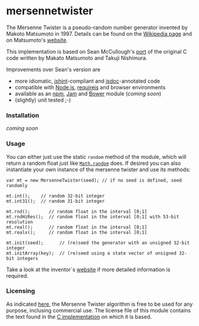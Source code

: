 # mersennetwister

The Mersenne Twister is a pseudo-random number generator invented by Makoto Matsumoto in 1997. Details can be found on the [Wikipedia page](http://en.wikipedia.org/wiki/Mersenne_twister) and on Matsumoto's [website](http://www.math.sci.hiroshima-u.ac.jp/~m-mat/MT/emt.html).

This implementation is based on Sean McCullough's [port](https://gist.github.com/banksean/300494) of the original C code written by Makato Matsumoto and Takuji Nishimura.

Improvements over Sean's version are

  - more idiomatic, [jshint](http://www.jshint.com/)-compliant and [jsdoc](http://usejsdoc.org/)-annotated code
  - compatible with [Node.js](http://nodejs.org/), [requirejs](http://requirejs.org/)  and browser environments
  - available as an [npm](https://npmjs.org/), [Jam](http://jamjs.org/) and [Bower](http://bower.io/) module (*coming soon*)
  - (slightly) unit tested ;-)
 

### Installation

*coming soon*

### Usage

You can either just use the static `random` method of the module, which will return a random float just like [`Math.random`](https://developer.mozilla.org/en-US/docs/Web/JavaScript/Reference/Global_Objects/Math/random) does. If desired you can also instantiate your own instance of the mersenne twister and use its methods:

    var mt = new MersenneTwister(seed); // if no seed is defined, seed randomly
    
    mt.int();    // random 32-bit integer
    mt.int31();  // random 31-bit integer
    
    mt.rnd();       // random float in the interval [0;1[
    mt.rndHiRes();  // random float in the interval [0;1[ with 53-bit resolution
    mt.real();      // random float in the interval [0;1]
    mt.realx();     // random float in the interval ]0;1[
    
    mt.init(seed);      // (re)seed the generator with an unsigned 32-bit integer
    mt.initArray(key);  // (re)seed using a state vector of unsigned 32-bit integers

Take a look at the inventor´s [website](http://www.math.sci.hiroshima-u.ac.jp/~m-mat/MT/emt.html) if more detailed information is required.

### Licensing
As indicated [here](http://www.math.sci.hiroshima-u.ac.jp/~m-mat/MT/MT2002/elicense.html), the Mersenne Twister algorithm is free to be used for any purpose, inclusing commercial use. The license file of this module contains the text found in the [C implementation](http://www.math.sci.hiroshima-u.ac.jp/~m-mat/MT/MT2002/CODES/mt19937ar.c) on which it is based.
